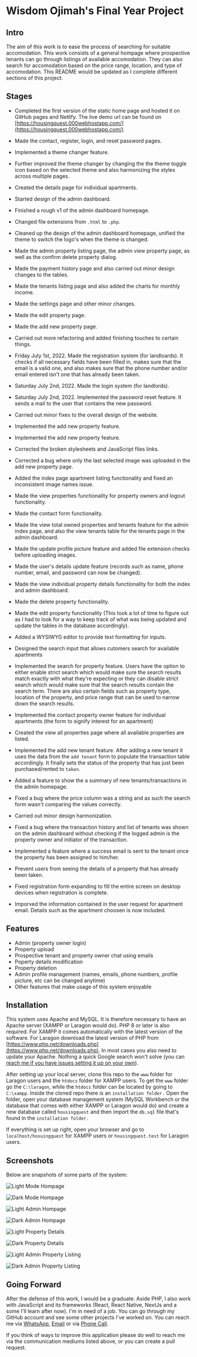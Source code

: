 # Wisdom Ojimah's Final Year Project

## Intro

The aim of this work is to ease the process of searching for suitable accomodation. This work consists of a general hompage where prospective tenants can go through listings of available accomodation. They can also search for accomodation based on the price range, location, and type of accomodation. This README would be updated as I complete different sections of this project.

## Stages

- Completed the first version of the static home page and hosted it on GitHub pages and Netlify. The live demo url can be found on [https://housingquest.000webhostapp.com/](https://housingquest.000webhostapp.com/)

- Made the contact, register, login, and reset password pages.

- Implemented a theme changer feature.

- Further improved the theme changer by changing the the theme toggle icon based on the selected theme and also harmonizing the styles across multiple pages.

- Created the details page for individual apartments.

- Started design of the admin dashboard.

- Finished a rough v1 of the admin dashboard homepage.

- Changed file extensions from ```.html``` to ```.php```.

- Cleaned up the design of the admin dashboard homepage, unified the theme to switch the logo's when the theme is changed.

- Made the admin property listing page, the admin view property page, as well as the confirm delete property dialog.

- Made the payment history page and also carried out minor design changes to the tables.

- Made the tenants listing page and also added the charts for monthly income.

- Made the settings page and other minor changes.

- Made the edit property page.

- Made the add new property page.

- Carried out more refactoring and added finishing touches to certain things.

- Friday July 1st, 2022. Made the registration system (for landloards). It checks if all necessary fields have been filled in, makes sure that the email is a valid one, and also makes sure that the phone number and/or email entered isn't one that has already been taken.

- Saturday July 2nd, 2022. Made the login system (for landlords).

- Saturday July 2nd, 2022. Implemented the password reset feature. It sends a mail to the user that contains the new password.

- Carried out minor fixes to the overall design of the website.

- Implemented the add new property feature.

- Implemented the add new property feature.

- Corrected the broken stylesheets and JavaScript files links.

- Corrected a bug where only the last selected image was uploaded in the add new property page.

- Added the index page apartment listing functionality and fixed an inconsistent image names issue.

- Made the view properties functionality for property owners and logout functionality.

- Made the contact form functionality.

- Made the view total owned properties and tenants feature for the admin index page, and also the view tenants table for the tenants page in the admin dashboard.

- Made the update profile picture feature and added file extension checks before uploading images.

- Made the user's details update feature (records such as name, phone number, email, and password can now be changed).

- Made the view individual property details functionality for both the index and admin dashboard.

- Made the delete property functionality.

- Made the edit property functionality (This took a lot of time to figure out as I had to look for a way to keep track of what was being updated and update the tables in the database accordingly).

- Added a WYSIWYG editor to provide text formatting for inputs.

- Designed the search input that allows cutomers search for available apartments

- Implemented the search for property feature. Users have the option to either enable strict search which would make sure the search results match exactly with what they're expecting or they can disable strict search which would make sure that the search results contain the search term. There are also certain fields such as property type, location of the property, and price range that can be used to narrow down the search results.

- Implemented the contact property owner feature for individual apartments (the form to signify interest for an apartment)

- Created the view all properties page where all available properties are listed.

- Implemented the add new tenant feature. After adding a new tenant it uses the data from the `add tenant` form to populate the transaction table accordingly. It finally sets the status of the property that has just been purchased/rented to `taken`.

- Added a feature to show the a summary of new tenants/transactions in the admin homepage.

- Fixed a bug where the price column was a string and as such the search form wasn't comparing the values correctly.

- Carried out minor design harmonization.

- Fixed a bug where the transaction history and list of tenants was shown on the admin dashboard without checking if the logged admin is the property owner and initiator of the transaction.

- Implemented a feature where a success email is sent to the tenant once the property has been assigned to him/her.

- Prevent users from seeing the details of a property that has already been taken.

- Fixed registration form expanding to fill the entire screen on desktop devices when registration is complete.

- Imporved the information contained in the user request for apartment email. Details such as the apartment choosen is now included.

## Features

- Admin (property owner login)
- Property upload
- Prospective tenant and property owner chat using emails
- Poperty details modification
- Property deletion
- Admin profile management (names, emails, phone numbers, profile picture, etc can be changed anytime)
- Other features that make usage of this system enjoyable

## Installation

This system uses Apache and MySQL. It is therefore necessary to have an Apache server (XAMPP or Laragon would do). PHP 8 or later is also required. For XAMPP it comes automatically with the latest version of the software. For Laragon download the latest version of PHP from [https://www.php.net/downloads.php](https://www.php.net/downloads.php). In most cases you also need to update your Apache. Nothing a quick Google search won't solve (you can [reach me if you have issues setting it up on your own](https://w.me/+2348105008304)).

After setting up your local server, clone this repo to the `www` folder for Laragon users and the `htdocs` folder for XAMPP users. To get the `www` folder go the `C:\laragon`, while the `htdocs` folder can be located by going to `C:\xampp`. Inside the cloned repo there is an `installation folder.` Open the folder, open your database management system (MySQL Workbench or the database that comes with either XAMPP or Laragon would do) and create a new database called `housingquest` and then import the `db.sql` file that's found in the `installation folder.`

If everything is set up right, open your browser and go to `localhost/hosuingquest` for XAMPP users or `housingquest.test` for Laragon users.

## Screenshots

Below are snapshots of some parts of the system:

![Light Mode Hompage](./installation/light-homepage.png)

![Dark Mode Hompage](./installation/dark-homepage.png)

![Light Admin Hompage](./installation/light-admin.png)

![Dark Admin Hompage](./installation/dark-admin.png)

![Light Property Details](./installation/light-property-details.png)

![Dark Property Details](./installation/dark-property-details.png)

![Light Admin Property Listing](./installation/light-admin-property-listing.png)

![Dark Admin Property Listing](./installation/dark-admin-property-listing.png)

## Going Forward

After the defense of this work, I would be a graduate. Aside PHP, I also work with JavaScript and its frameworks (React, React Native, NextJs and a some I'll learn after now). I'm in need of a job. You can go through my GitHub account and see some other projects I've worked on. You can reach me via [WhatsApp](https://w.me/+2348105008304), [Email](https://mailto:vindicatedwisdom@gmail.com) or via [Phone Call](https://tel:+2348105008304).

If you think of ways to improve this application please do well to reach me via the communication mediums listed above, or you can create a pull request.
